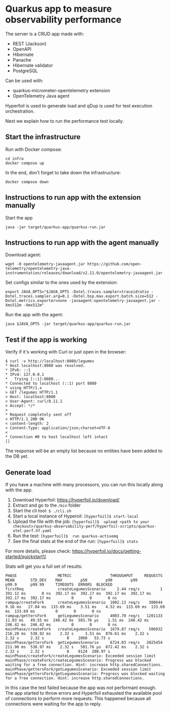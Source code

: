# Quarkus app to measure observability performance

The server is a CRUD app made with:
* REST (Jackson)
* OpenAPI
* Hibernate
* Panache
* Hibernate validator
* PostgreSQL

Can be used with:
* quarkus-micrometer-opentelemetry extension
* OpenTelemetry Java agent

Hyperfoil is used to generate load and qDup is used for test execution orchestration. 

Next we explain how to run the performance test locally.

## Start the infrastructure

Run with Docker compose:

```shell
cd infra
docker compose up
```

In the end, don't forget to take down the infrastructure:

```shell
docker compose down
```

## Instructions to run app with the extension manually


Start the app

```shell     
java -jar target/quarkus-app/quarkus-run.jar
```

## Instructions to run app with the agent manually 

Download agent:

```shell
wget -O opentelemetry-javaagent.jar https://github.com/open-telemetry/opentelemetry-java-instrumentation/releases/download/v2.11.0/opentelemetry-javaagent.jar
```

Set configs similar to the ones used by the extension:
```shell
export JAVA_OPTS="$JAVA_OPTS -Dotel.traces.sampler=traceidratio -Dotel.traces.sampler.arg=0.1 -Dotel.bsp.max.export.batch.size=512 -Dotel.metrics.exporter=none -javaagent:opentelemetry-javaagent.jar -Xms512m -Xmx512m"
```

Run the app with the agent:
```shell     
java $JAVA_OPTS -jar target/quarkus-app/quarkus-run.jar
```

## Test if the app is working

Verify if it's working with Curl or just open in the browser:

```shell
$ curl -v http://localhost:8080/legumes
* Host localhost:8080 was resolved.
* IPv6: ::1
* IPv4: 127.0.0.1
*   Trying [::1]:8080...
* Connected to localhost (::1) port 8080
* using HTTP/1.x
> GET /legumes HTTP/1.1
> Host: localhost:8080
> User-Agent: curl/8.11.1
> Accept: */*
> 
* Request completely sent off
< HTTP/1.1 200 OK
< content-length: 2
< Content-Type: application/json;charset=UTF-8
< 
* Connection #0 to host localhost left intact
[]
```
The response will be an empty list because no entities have been added to the DB yet.

## Generate load 
If you have a machine with many processors, you can run this locally along with the app.

1. Download Hyperfoil: https://hyperfoil.io/download/
2. Extract and go to the `/bin` folder
3. Start the cli tool: `$ ./cli.sh`
4. Start a local instance of Hyperoil: `[hyperfoil]$ start-local`
5. Upload the file with the job: `[hyperfoil]$  upload <path to your checkout>/quarkus-observability-perf/hyperfoil-scripts/quarkus-otel-perf.hf.yaml`
6. Run the test: `[hyperfoil]$  run quarkus-activemq`
7. See the final stats at the end of the run: `[hyperfoil]$ stats`

For more details, please check: https://hyperfoil.io/docs/getting-started/quickstart1/

Stats will get you a full set of results:

```shell
PHASE                  METRIC                 THROUGHPUT     REQUESTS  MEAN       STD_DEV    MAX        p50        p90        p99        p99.9      p99.99     TIMEOUTS  ERRORS  BLOCKED
firstReq               createLegumesScenario     2.44 req/s         1  391.12 ms       0 ns  392.17 ms  392.17 ms  392.17 ms  392.17 ms  392.17 ms  392.17 ms         0       0       0 ns
rampup/createFork      createLegumesScenario  1002.13 req/s    300644    9.16 ms   27.04 ms  133.69 ms    3.51 ms    4.52 ms  133.69 ms  133.69 ms  133.69 ms         0       0       0 ns
rampup/gettersFork     getLegumesScenario     4003.70 req/s   1201133   11.03 ms   49.55 ms  246.42 ms  501.76 μs    1.51 ms  246.42 ms  246.42 ms  246.42 ms         0       0       0 ns
mainPhase/createFork   createLegumesScenario  1679.87 req/s    506032  216.28 ms  538.92 ms    2.32 s     3.51 ms  876.61 ms    2.32 s     2.32 s     2.32 s          0    2060   53.73 s 
mainPhase/gettersFork  getLegumesScenario     6724.03 req/s   2025454  211.90 ms  538.97 ms    2.32 s   501.76 μs  872.42 ms    2.32 s     2.32 s     2.32 s          0    8124  200.97 s 
mainPhase/createFork/createLegumesScenario: Exceeded session limit
mainPhase/createFork/createLegumesScenario: Progress was blocked waiting for a free connection. Hint: increase http.sharedConnections.
mainPhase/gettersFork/getLegumesScenario: Exceeded session limit
mainPhase/gettersFork/getLegumesScenario: Progress was blocked waiting for a free connection. Hint: increase http.sharedConnections.

```

In this case the test failed because the app was not performant enough. The app started to throw errors and Hyperfoil exhausted the available pool of connections to perform more requests. This happened because all connections were waiting for the app to reply.  